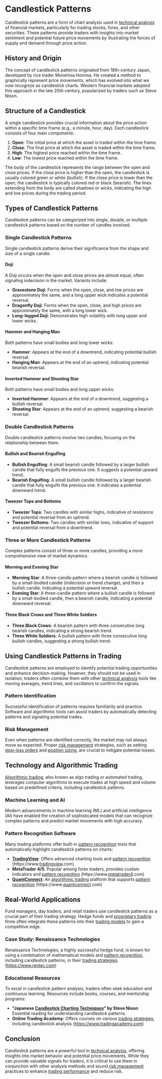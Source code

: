 # Candlestick Patterns

Candlestick patterns are a form of chart analysis used in [technical analysis](../t/technical_analysis.md) of financial markets, particularly for trading stocks, forex, and other securities. These patterns provide traders with insights into market sentiment and potential future price movements by illustrating the forces of supply and demand through price action.

## History and Origin
The concept of candlestick patterns originated from 18th-century Japan, developed by rice trader Munehisa Homma. He created a method to graphically represent price movements, which has evolved into what we now recognize as candlestick charts. Western financial markets adopted this approach in the late 20th century, popularized by traders such as Steve Nison.

## Structure of a Candlestick
A single candlestick provides crucial information about the price action within a specific time frame (e.g., a minute, hour, day). Each candlestick consists of four main components:
1. **Open**: The initial price at which the asset is traded within the time frame.
2. **Close**: The final price at which the asset is traded within the time frame.
3. **High**: The highest price reached within the time frame.
4. **Low**: The lowest price reached within the time frame.
   
The body of the candlestick represents the range between the open and close prices. If the close price is higher than the open, the candlestick is usually colored green or white (bullish). If the close price is lower than the open, the candlestick is typically colored red or black (bearish). The lines extending from the body are called shadows or wicks, indicating the high and low prices during the trading period.

## Types of Candlestick Patterns
Candlestick patterns can be categorized into single, double, or multiple candlestick patterns based on the number of candles involved.

### Single Candlestick Patterns
Single candlestick patterns derive their significance from the shape and size of a single candle.

#### Doji
A Doji occurs when the open and close prices are almost equal, often signaling indecision in the market. Variants include:
- **Gravestone Doji**: Forms when the open, close, and low prices are approximately the same, and a long upper wick indicates a potential reversal.
- **Dragonfly Doji**: Forms when the open, close, and high prices are approximately the same, with a long lower wick.
- **Long-legged Doji**: Demonstrates high volatility with long upper and lower wicks.

#### Hammer and Hanging Man
Both patterns have small bodies and long lower wicks:
- **Hammer**: Appears at the end of a downtrend, indicating potential bullish reversal.
- **Hanging Man**: Appears at the end of an uptrend, indicating potential bearish reversal.

#### Inverted Hammer and Shooting Star
Both patterns have small bodies and long upper wicks:
- **Inverted Hammer**: Appears at the end of a downtrend, suggesting a bullish reversal.
- **Shooting Star**: Appears at the end of an uptrend, suggesting a bearish reversal.

### Double Candlestick Patterns
Double candlestick patterns involve two candles, focusing on the relationship between them.

#### Bullish and Bearish Engulfing
- **Bullish Engulfing**: A small bearish candle followed by a larger bullish candle that fully engulfs the previous one. It suggests a potential upward trend.
- **Bearish Engulfing**: A small bullish candle followed by a larger bearish candle that fully engulfs the previous one. It indicates a potential downward trend.

#### Tweezer Tops and Bottoms
- **Tweezer Tops**: Two candles with similar highs, indicative of resistance and potential reversal from an uptrend.
- **Tweezer Bottoms**: Two candles with similar lows, indicative of support and potential reversal from a downtrend.

### Three or More Candlestick Patterns
Complex patterns consist of three or more candles, providing a more comprehensive view of market dynamics.

#### Morning and Evening Star
- **Morning Star**: A three-candle pattern where a bearish candle is followed by a small-bodied candle (indecision or trend change), and then a bullish candle, indicating a potential upward reversal.
- **Evening Star**: A three-candle pattern where a bullish candle is followed by a small-bodied candle, then a bearish candle, indicating a potential downward reversal.

#### Three Black Crows and Three White Soldiers
- **Three Black Crows**: A bearish pattern with three consecutive long bearish candles, indicating a strong bearish trend.
- **Three White Soldiers**: A bullish pattern with three consecutive long bullish candles, suggesting a strong bullish trend.

## Using Candlestick Patterns in Trading
Candlestick patterns are employed to identify potential trading opportunities and enhance decision-making. However, they should not be used in isolation; traders often combine them with other [technical analysis](../t/technical_analysis.md) tools like moving averages, trend lines, and oscillators to confirm the signals.

### Pattern Identification
Successful identification of patterns requires familiarity and practice. Software and algorithmic tools can assist traders by automatically detecting patterns and signaling potential trades.

### Risk Management
Even when patterns are identified correctly, the market may not always move as expected. Proper [risk management](../r/risk_management.md) strategies, such as setting [stop-loss orders](../s/stop-loss_orders.md) and [position sizing](../p/position_sizing.md), are crucial to mitigate potential losses.

## Technology and Algorithmic Trading
[Algorithmic trading](../a/algorithmic_trading.md), also known as algo trading or automated trading, leverages computer algorithms to execute trades at high speed and volume based on predefined criteria, including candlestick patterns.

### Machine Learning and AI
Modern advancements in machine learning (ML) and artificial intelligence (AI) have enabled the creation of sophisticated models that can recognize complex patterns and predict market movements with high accuracy.

### Pattern Recognition Software
Many trading platforms offer built-in [pattern recognition](../p/pattern_recognition.md) tools that automatically highlight candlestick patterns on charts:
- **[TradingView](../t/tradingview.md)**: Offers advanced charting tools and [pattern recognition](../p/pattern_recognition.md) (https://www.[tradingview](../t/tradingview.md).com)
- **MetaTrader 4/5**: Popular among forex traders, provides custom indicators and [pattern recognition](../p/pattern_recognition.md) (https://www.[metatrader4](../m/metatrader4.md).com)
- **[QuantConnect](../q/quantconnect.md)**: An [algorithmic trading](../a/algorithmic_trading.md) platform that supports [pattern recognition](../p/pattern_recognition.md) (https://www.[quantconnect](../q/quantconnect.md).com)

## Real-World Applications
Fund managers, day traders, and retail traders use candlestick patterns as a crucial part of their trading strategy. Hedge funds and [proprietary trading](../p/proprietary_trading.md) firms often integrate these patterns into their [trading models](../t/trading_models.md) to gain a competitive edge.

### Case Study: Renaissance Technologies
Renaissance Technologies, a highly successful hedge fund, is known for using a combination of mathematical models and [pattern recognition](../p/pattern_recognition.md), including candlestick patterns, in their [trading strategies](../t/trading_strategies.md). (https://www.rentec.com)

### Educational Resources
To excel in candlestick pattern analysis, traders often seek education and continuous learning. Resources include books, courses, and mentorship programs:
- **"Japanese [Candlestick Charting Techniques](../c/candlestick_charting_techniques.md)" by Steve Nison**: Essential reading for understanding candlestick patterns.
- **Online Trading Academy**: Offers courses on various [trading strategies](../t/trading_strategies.md), including candlestick analysis (https://www.tradingacademy.com)

## Conclusion
Candlestick patterns are a powerful tool in [technical analysis](../t/technical_analysis.md), offering insights into market behavior and potential price movements. While they can provide valuable signals for traders, it is critical to use them in conjunction with other analysis methods and sound [risk management](../r/risk_management.md) practices to enhance [trading performance](../t/trading_performance.md) and reduce risk.